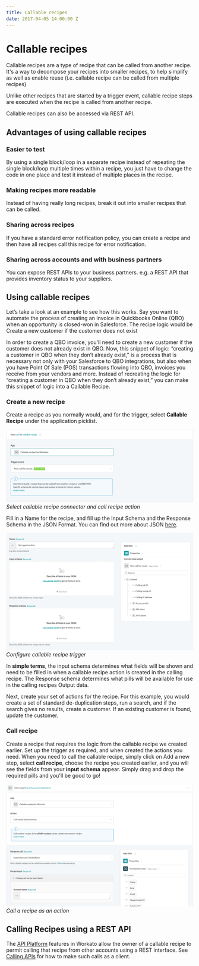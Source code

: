 ```yaml
---
title: Callable recipes
date: 2017-04-05 14:00:00 Z
---
```


# Callable recipes
Callable recipes are a type of recipe that can be called from another recipe. It's a way to decompose your recipes into smaller recipes, to help simplify as well as enable reuse (i.e. callable recipe can be called from multiple recipes)

Unlike other recipes that are started by a trigger event, callable recipe steps are executed when the recipe is called from another recipe.

Callable recipes can also be accessed via REST API.

## Advantages of using callable recipes

### Easier to test
By using a single block/loop in a separate recipe instead of repeating the single block/loop multiple times within a recipe, you just have to change the code in one place and test it instead of multiple places in the recipe.

### Making recipes more readable
Instead of having really long recipes, break it out into smaller recipes that can be called.

### Sharing across recipes
If you have a standard error notification policy, you can create a recipe and then have all recipes call this recipe for error notification.

### Sharing across accounts and with business partners
You can expose REST APIs to your business partners. e.g. a REST API that provides inventory status to your suppliers.

## Using callable recipes
Let’s take a look at an example to see how this works. Say you want to automate the process of creating an invoice in Quickbooks Online (QBO) when an opportunity is closed-won in Salesforce. The recipe logic would be
Create a new customer if the customer does not exist

In order to create a QBO invoice, you’ll need to create a new customer if the customer does not already exist in QBO. Now, this snippet of logic: “creating a customer in QBO when they don’t already exist,” is a process that is necessary not only with your Salesforce to QBO integrations, but also when you have Point Of Sale (POS) transactions flowing into QBO, invoices you receive from your vendors and more. Instead of recreating the logic for “creating a customer in QBO when they don’t already exist,” you can make this snippet of logic into a Callable Recipe.

### Create a new recipe
Create a recipe as you normally would, and for the trigger, select **Callable Recipe** under the application picklist.

![Select callable recipe trigger](/assets/images/features/callable-recipes/callable-recipe-trigger.png)
*Select callable recipe connector and call recipe action*

Fill in a Name for the recipe, and fill up the Input Schema and the Response Schema in the JSON Format. You can find out more about JSON [here](https://support.workato.com/support/solutions/articles/1000234879-schema-definition).

![Callable recipe trigger input](/assets/images/features/callable-recipes/callable-recipe-trigger-inputs.png)
*Configure callable recipe trigger*

In **simple terms**, the input schema determines what fields will be shown and need to be filled in when a callable recipe action is created in the calling recipe. The Response schema determines what pills will be available for use in the calling recipes Output data.

Next, create your set of actions for the recipe. For this example, you would create a set of standard de-duplication steps, run a search, and if the search gives no results, create a customer. If an existing customer is found, update the customer.

### Call recipe
Create a recipe that requires the logic from the callable recipe we created earlier. Set up the trigger as required, and when created the actions you need. When you need to call the callable recipe, simply click on Add a new step, select **call recipe**, choose the recipe you created earlier, and you will see the fields from your **input schema** appear. Simply drag and drop the required pills and you'll be good to go!

![Callable recipe action](/assets/images/features/callable-recipes/callable-recipe-action.png)
*Call a recipe as an action*

## Calling Recipes using a REST API
The [API Platform](/api-management.md) features in Workato allow the owner of a callable recipe to permit calling that recipe from other accounts using a REST interface. See [Calling APIs](/api-mgmt/calling-apis.md) for how to make such calls as a client.
